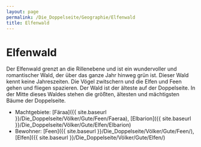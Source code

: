 ```yaml
---
layout: page
permalink: /Die_Doppelseite/Geographie/Elfenwald
title: Elfenwald
---
```


# Elfenwald

Der Elfenwald grenzt an die Rillenebene und ist ein wundervoller und romantischer Wald, der über das ganze Jahr hinweg grün ist. Dieser Wald kennt keine Jahreszeiten. Die Vögel zwitschern und die Elfen und Feen gehen und fliegen spazieren. Der Wald ist der älteste auf der Doppelseite. In der Mitte dieses Waldes stehen die größten, ältesten und mächtigsten Bäume der Doppelseite.

- Machtgebiete: [Färaa]({{ site.baseurl }}/Die_Doppelseite/Völker/Gute/Feen/Faeraa), [Elbarion]({{ site.baseurl }}/Die_Doppelseite/Völker/Gute/Elfen/Elbarion)
- Bewohner: [Feen]({{ site.baseurl }}/Die_Doppelseite/Völker/Gute/Feen/), [Elfen]({{ site.baseurl }}/Die_Doppelseite/Völker/Gute/Elfen/)

